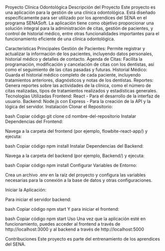 Proyecto Clínica Odontológica
Descripción del Proyecto
Este proyecto es una aplicación para la gestión de una clínica odontológica. Está diseñado específicamente para ser utilizado por los aprendices del SENA en el programa SENASoft. La aplicación tiene como objetivo proporcionar una solución integral para la administración de citas, gestión de pacientes, y control de historial médico, entre otras funcionalidades importantes para el funcionamiento eficiente de una clínica odontológica.

Características Principales
Gestión de Pacientes: Permite registrar y actualizar la información de los pacientes, incluyendo datos personales, historial médico y detalles de contacto.
Agenda de Citas: Facilita la programación, modificación y cancelación de citas con los dentistas, así como el seguimiento de las citas pasadas y futuras.
Historial Médico: Guarda el historial médico completo de cada paciente, incluyendo tratamientos anteriores, diagnósticos y notas de los dentistas.
Reportes: Genera reportes sobre las actividades de la clínica, como el número de citas realizadas, tipos de tratamientos realizados y estadísticas generales.
Tecnologías Utilizadas
Frontend: React - Para el desarrollo de la interfaz de usuario.
Backend: Node.js con Express - Para la creación de la API y la lógica del servidor.
Instalación
Clonar el Repositorio:

bash
Copiar código
git clone <url-del-repositorio>
cd nombre-del-repositorio
Instalar Dependencias del Frontend:

Navega a la carpeta del frontend (por ejemplo, flowbite-react-app/) y ejecuta:

bash
Copiar código
npm install
Instalar Dependencias del Backend:

Navega a la carpeta del backend (por ejemplo, Backend/) y ejecuta:

bash
Copiar código
npm install
Configurar Variables de Entorno:

Crea un archivo .env en la raíz del proyecto y configura las variables necesarias para la conexión a la base de datos y otras configuraciones.

Iniciar la Aplicación:

Para iniciar el servidor backend:

bash
Copiar código
npm start
Y para iniciar el frontend:

bash
Copiar código
npm start
Uso
Una vez que la aplicación esté en funcionamiento, puedes acceder al frontend a través de http://localhost:3000 y al backend a través de http://localhost:5000 

Contribuciones
Este proyecto es parte del entrenamiento de los aprendices del SENA.
